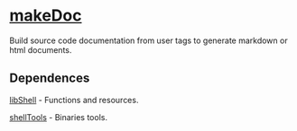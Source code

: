 # [makeDoc](doc/makeDoc.html)

Build source code documentation from user tags to generate markdown or html documents.

## Dependences

[libShell](git@github.com:LeandroHuff/libShell.git) - Functions and resources.

[shellTools](git@github.com:LeandroHuff/shellTools.git) - Binaries tools.
